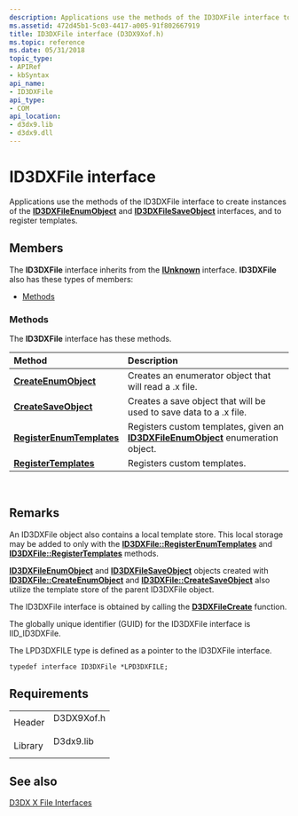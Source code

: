 ```yaml
---
description: Applications use the methods of the ID3DXFile interface to create instances of the ID3DXFileEnumObject and ID3DXFileSaveObject interfaces, and to register templates.
ms.assetid: 472d45b1-5c03-4417-a005-91f802667919
title: ID3DXFile interface (D3DX9Xof.h)
ms.topic: reference
ms.date: 05/31/2018
topic_type: 
- APIRef
- kbSyntax
api_name: 
- ID3DXFile
api_type: 
- COM
api_location: 
- d3dx9.lib
- d3dx9.dll
---
```


# ID3DXFile interface

Applications use the methods of the ID3DXFile interface to create instances of the [**ID3DXFileEnumObject**](id3dxfileenumobject.md) and [**ID3DXFileSaveObject**](id3dxfilesaveobject.md) interfaces, and to register templates.

## Members

The **ID3DXFile** interface inherits from the [**IUnknown**](/windows/win32/api/unknwn/nn-unknwn-iunknown) interface. **ID3DXFile** also has these types of members:

-   [Methods](#methods)

### Methods

The **ID3DXFile** interface has these methods.



| Method                                                            | Description                                                                                                            |
|:------------------------------------------------------------------|:-----------------------------------------------------------------------------------------------------------------------|
| [**CreateEnumObject**](id3dxfile--createenumobject.md)           | Creates an enumerator object that will read a .x file.<br/>                                                      |
| [**CreateSaveObject**](id3dxfile--createsaveobject.md)           | Creates a save object that will be used to save data to a .x file.<br/>                                          |
| [**RegisterEnumTemplates**](id3dxfile--registerenumtemplates.md) | Registers custom templates, given an [**ID3DXFileEnumObject**](id3dxfileenumobject.md) enumeration object.<br/> |
| [**RegisterTemplates**](id3dxfile--registertemplates.md)         | Registers custom templates.<br/>                                                                                 |



 

## Remarks

An ID3DXFile object also contains a local template store. This local storage may be added to only with the [**ID3DXFile::RegisterEnumTemplates**](id3dxfile--registerenumtemplates.md) and [**ID3DXFile::RegisterTemplates**](id3dxfile--registertemplates.md) methods.

[**ID3DXFileEnumObject**](id3dxfileenumobject.md) and [**ID3DXFileSaveObject**](id3dxfilesaveobject.md) objects created with [**ID3DXFile::CreateEnumObject**](id3dxfile--createenumobject.md) and [**ID3DXFile::CreateSaveObject**](id3dxfile--createsaveobject.md) also utilize the template store of the parent ID3DXFile object.

The ID3DXFile interface is obtained by calling the [**D3DXFileCreate**](d3dxfilecreate.md) function.

The globally unique identifier (GUID) for the ID3DXFile interface is IID\_ID3DXFile.

The LPD3DXFILE type is defined as a pointer to the ID3DXFile interface.


```
typedef interface ID3DXFile *LPD3DXFILE;
```



## Requirements



|                    |                                                                                       |
|--------------------|---------------------------------------------------------------------------------------|
| Header<br/>  | <dl> <dt>D3DX9Xof.h</dt> </dl> |
| Library<br/> | <dl> <dt>D3dx9.lib</dt> </dl>  |



## See also

<dl> <dt>

[D3DX X File Interfaces](dx9-graphics-reference-d3dx-x-file-interfaces.md)
</dt> </dl>

 

 
